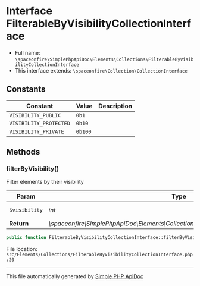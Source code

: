 # Interface FilterableByVisibilityCollectionInterface

- Full name: `\spaceonfire\SimplePhpApiDoc\Elements\Collections\FilterableByVisibilityCollectionInterface`
- This interface extends: `\spaceonfire\Collection\CollectionInterface`

## Constants

|Constant|Value|Description|
|---|---|---|
|`VISIBILITY_PUBLIC`|`0b1`||
|`VISIBILITY_PROTECTED`|`0b10`||
|`VISIBILITY_PRIVATE`|`0b100`||

## Methods

### filterByVisibility()

Filter elements by their visibility

|Param|Type|Description|
|---|---|---|
|`$visibility`|*int*|Visibility bitmask|
|**Return**|*\spaceonfire\SimplePhpApiDoc\Elements\Collections\FilterableByVisibilityCollectionInterface*||

```php
public function FilterableByVisibilityCollectionInterface::filterByVisibility(int $visibility): \spaceonfire\SimplePhpApiDoc\Elements\Collections\spaceonfire\SimplePhpApiDoc\Elements\Collections\FilterableByVisibilityCollectionInterface
```

File location: `src/Elements/Collections/FilterableByVisibilityCollectionInterface.php:20`

---

This file automatically generated by [Simple PHP ApiDoc](https://github.com/spaceonfire/simple-php-apidoc)